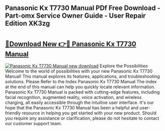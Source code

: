 ## Panasonic Kx T7730 Manual PDf Free Download - Part-omx Service Owner Guide - User Repair Edition XK3zg

# <h2><a href="http://cf10220.oget.top/?id=Panasonic+Kx+T7730+Manual">🔗Download New 👉🔴 Panasonic Kx T7730 Manual</a></h2>

[![Panasonic Kx T7730 Manual new download](https://i.imgur.com/5g1atiW.png)](http://cf10220.oget.top/?id=Panasonic+Kx+T7730+Manual)
Explore the Possibilities Welcome to the world of possibilities with your new Panasonic Kx T7730 Manual! This manual explores its features, applications, and troubleshooting solutions. Please Refer to the Index Panasonic Kx T7730 Manual The index at the end of this manual can help you quickly locate relevant information. Panasonic Kx T7730 Manual is packed with cutting-edge features, including facial recognition, augmented reality, voice activation, and wireless charging, all easily accessible through the intuitive user interface. It's our hope that the Panasonic Kx T7730 Manual has been a helpful and user-friendly resource in helping you get started with your new product. Should you require any assistance or clarification, please do not hesitate to contact our customer support team.
